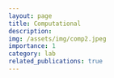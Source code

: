 ```yaml
---
layout: page
title: Computational
description:
img: /assets/img/comp2.jpeg
importance: 1
category: lab
related_publications: true
---
```


